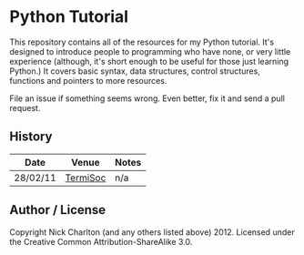 # Python Tutorial

This repository contains all of the resources for my Python tutorial. It's
designed to introduce people to programming who have none, or very little
experience (although, it's short enough to be useful for those just learning
Python.)
It covers basic syntax, data structures, control structures, functions and
pointers to more resources.

File an issue if something seems wrong. Even better, fix it and send a pull
request.

## History

Date     | Venue                            | Notes
-------- | -------------------------------- | -----
28/02/11 | [TermiSoc](http://termisoc.org/) | n/a

## Author / License

Copyright Nick Charlton (and any others listed above) 2012. Licensed under the
Creative Common Attribution-ShareAlike 3.0.

